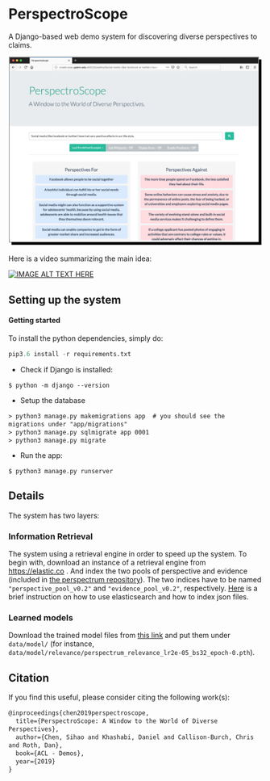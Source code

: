 # PerspectroScope 

A Django-based web demo system for discovering diverse perspectives to claims.

![screenshot_perspectroscope.png](screenshot_perspectroscope.png)


Here is a video summarizing the main idea: 

[![IMAGE ALT TEXT HERE](http://img.youtube.com/vi/1tR0c5Xah_Y/0.jpg)](http://www.youtube.com/watch?v=1tR0c5Xah_Y)

## Setting up the system 
#### Getting started 

To install the python dependencies, simply do: 
```python 
pip3.6 install -r requirements.txt
```

- Check if Django is installed:
 ```
 $ python -m django --version
 ```

- Setup the database
```
> python3 manage.py makemigrations app  # you should see the migrations under "app/migrations"
> python3 manage.py sqlmigrate app 0001
> python3 manage.py migrate
```

- Run the app:
```
$ python3 manage.py runserver
```

## Details

The system has two layers: 

### Information Retrieval
The system using a retrieval engine in order to speed up the system.
To begin with, download an instance of a retrieval engine from https://elastic.co .
And index the two pools of perspective and evidence (included in [the perspectrum repository](https://github.com/CogComp/perspectrum/tree/master/data)).
The two indices have to be named `"perspective_pool_v0.2"` and  `"evidence_pool_v0.2"`, respectively.
[Here](README_elastic.md) is a brief instruction on how to use elasticsearch and how to index json files.


### Learned models 

Download the trained model files from [this link](https://drive.google.com/drive/folders/1B0XAWxn7xOsn1bRYCbZcSzh2HiABkx6p?usp=sharing)
and put them under `data/model/` (for instance, `data/model/relevance/perspectrum_relevance_lr2e-05_bs32_epoch-0.pth`).


## Citation 
If you find this useful, please consider citing the following work(s):
```
@inproceedings{chen2019perspectroscope,
  title={PerspectroScope: A Window to the World of Diverse Perspectives},
  author={Chen, Sihao and Khashabi, Daniel and Callison-Burch, Chris and Roth, Dan},
  book={ACL - Demos},
  year={2019}
}

```
